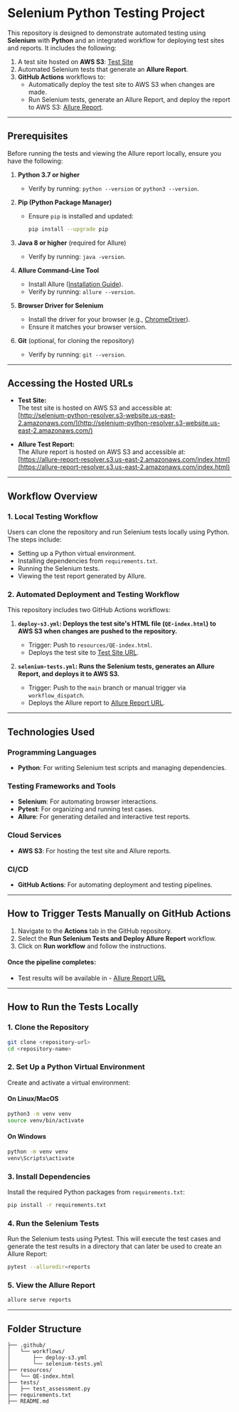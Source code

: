 # Selenium Python Testing Project

This repository is designed to demonstrate automated testing using **Selenium** with **Python** and an integrated workflow for deploying test sites and reports. It includes the following:

1. A test site hosted on **AWS S3**: [Test Site](http://selenium-python-resolver.s3-website.us-east-2.amazonaws.com/)
2. Automated Selenium tests that generate an **Allure Report**.
3. **GitHub Actions** workflows to:
   - Automatically deploy the test site to AWS S3 when changes are made.
   - Run Selenium tests, generate an Allure Report, and deploy the report to AWS S3: [Allure Report](https://allure-report-resolver.s3.us-east-2.amazonaws.com/index.html).

---

## **Prerequisites**

Before running the tests and viewing the Allure report locally, ensure you have the following:

1. **Python 3.7 or higher**  
   - Verify by running: `python --version` or `python3 --version`.

2. **Pip (Python Package Manager)**  
   - Ensure `pip` is installed and updated:  
     ```bash
     pip install --upgrade pip
     ```

3. **Java 8 or higher** (required for Allure)  
   - Verify by running: `java -version`.

4. **Allure Command-Line Tool**  
   - Install Allure ([Installation Guide](https://docs.qameta.io/allure/#_installing_a_commandline)).  
   - Verify by running: `allure --version`.

5. **Browser Driver for Selenium**  
   - Install the driver for your browser (e.g., [ChromeDriver](https://sites.google.com/chromium.org/driver/)).  
   - Ensure it matches your browser version.

6. **Git** (optional, for cloning the repository)  
   - Verify by running: `git --version`.

---

## Accessing the Hosted URLs

- **Test Site:**  
  The test site is hosted on AWS S3 and accessible at:  
  [http://selenium-python-resolver.s3-website.us-east-2.amazonaws.com/](http://selenium-python-resolver.s3-website.us-east-2.amazonaws.com/)

- **Allure Test Report:**  
  The Allure report is hosted on AWS S3 and accessible at:  
  [https://allure-report-resolver.s3.us-east-2.amazonaws.com/index.html](https://allure-report-resolver.s3.us-east-2.amazonaws.com/index.html)

---

## **Workflow Overview**

### **1. Local Testing Workflow**
Users can clone the repository and run Selenium tests locally using Python. The steps include:
- Setting up a Python virtual environment.
- Installing dependencies from `requirements.txt`.
- Running the Selenium tests.
- Viewing the test report generated by Allure.

### **2. Automated Deployment and Testing Workflow**
This repository includes two GitHub Actions workflows:
1. **`deploy-s3.yml`: Deploys the test site's HTML file (`QE-index.html`) to AWS S3 when changes are pushed to the repository.**
   - Trigger: Push to `resources/QE-index.html`.
   - Deploys the test site to [Test Site URL](http://selenium-python-resolver.s3-website.us-east-2.amazonaws.com/).

2. **`selenium-tests.yml`: Runs the Selenium tests, generates an Allure Report, and deploys it to AWS S3.**
   - Trigger: Push to the `main` branch or manual trigger via `workflow_dispatch`.
   - Deploys the Allure report to [Allure Report URL](https://allure-report-resolver.s3.us-east-2.amazonaws.com/index.html).

---

## **Technologies Used**

### **Programming Languages**
- **Python**: For writing Selenium test scripts and managing dependencies.

### **Testing Frameworks and Tools**
- **Selenium**: For automating browser interactions.
- **Pytest**: For organizing and running test cases.
- **Allure**: For generating detailed and interactive test reports.

### **Cloud Services**
- **AWS S3**: For hosting the test site and Allure reports.

### **CI/CD**
- **GitHub Actions**: For automating deployment and testing pipelines.

---

## How to Trigger Tests Manually on GitHub Actions

1. Navigate to the **Actions** tab in the GitHub repository.
2. Select the **Run Selenium Tests and Deploy Allure Report** workflow.
3. Click on **Run workflow** and follow the instructions.

#### **Once the pipeline completes:**
- Test results will be available in - [Allure Report URL](https://allure-report-resolver.s3.us-east-2.amazonaws.com/index.html)

---

## **How to Run the Tests Locally**

### **1. Clone the Repository**
```bash
git clone <repository-url>
cd <repository-name>
```

### **2. Set Up a Python Virtual Environment**
Create and activate a virtual environment:

#### On Linux/MacOS
```bash
python3 -m venv venv
source venv/bin/activate
```

#### On Windows
```bash
python -m venv venv
venv\Scripts\activate
```

### **3. Install Dependencies**
Install the required Python packages from `requirements.txt`:

```bash
pip install -r requirements.txt
```

### **4. Run the Selenium Tests**
Run the Selenium tests using Pytest. This will execute the test cases and generate the test results in a directory that can later be used to create an Allure Report:

```bash
pytest --alluredir=reports
```

### **5. View the Allure Report**

```bash
allure serve reports
```

---

## Folder Structure

```plaintext
├── .github/
│   └── workflows/          
│       ├── deploy-s3.yml   
│       └── selenium-tests.yml 
├── resources/
│   └── QE-index.html       
├── tests/
│   ├── test_assessment.py  
├── requirements.txt        
├── README.md               
